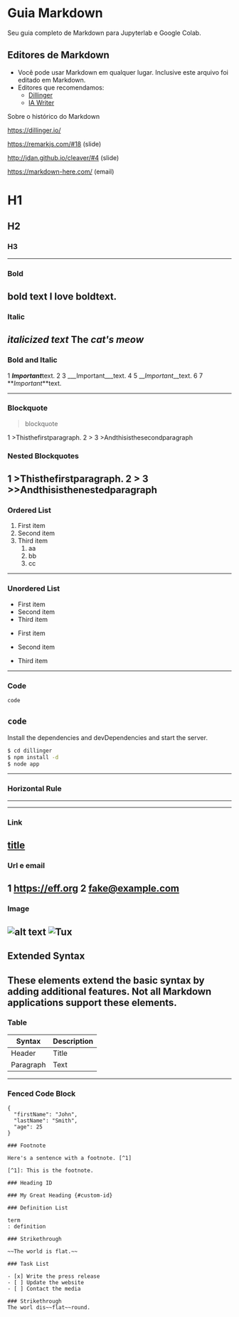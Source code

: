 # Guia Markdown


Seu guia completo de Markdown para Jupyterlab e Google Colab.



## Editores de Markdown

* Você pode usar Markdown em qualquer lugar. Inclusive este arquivo foi editado em Markdown.
* Editores que recomendamos:
    - [Dillinger](https://dillinger.io/)
    - [IA Writer](https://ia.net/writer)

Sobre o histórico do Markdown

https://dillinger.io/

https://remarkjs.com/#18 (slide)

http://jdan.github.io/cleaver/#4 (slide)

https://markdown-here.com/ (email)

#


# H1
## H2
### H3

----------------
### Bold

**bold text**
I love __boldtext__.
----------------
### Italic

*italicized text*
The _cat's meow_
----------------

### Bold and Italic
1 ***Important***text. 2
3 ___Important___text. 4
5 __*Important*__text. 6
7 **_Important_**text.

----------------
### Blockquote

> blockquote

1 >Thisthefirstparagraph. 
2 >
3 >Andthisisthesecondparagraph

### Nested Blockquotes
1 >Thisthefirstparagraph. 
2 >
3 >>Andthisisthenestedparagraph
----------------
### Ordered List

1. First item
2. Second item
3. Third item
	1. aa
	1. bb
	1. cc
----------------
### Unordered List

- First item
- Second item
- Third item

* First item
+ Second item
- Third item
----------------
### Code

`code`

```code```
----------------
Install the dependencies and devDependencies and start the server.

```sh
$ cd dillinger
$ npm install -d
$ node app
```
----------------
### Horizontal Rule
---
-----------------
### Link

[title](https://www.example.com)
-----------------
### Url e email
1 <https://eff.org>
2 <fake@example.com>
-----------------
### Image

![alt text](image.jpg)
<img src="images/tux.png" alt="Tux" />
-----------------
## Extended Syntax

These elements extend the basic syntax by adding additional features. Not all Markdown applications support these elements.
-----------------
### Table

| Syntax | Description |
| ----------- | ----------- |
| Header | Title |
| Paragraph | Text |
-----------------
### Fenced Code Block

```
{
  "firstName": "John",
  "lastName": "Smith",
  "age": 25
}

### Footnote

Here's a sentence with a footnote. [^1]

[^1]: This is the footnote.

### Heading ID

### My Great Heading {#custom-id}

### Definition List

term
: definition

### Strikethrough

~~The world is flat.~~

### Task List

- [x] Write the press release
- [ ] Update the website
- [ ] Contact the media

### Strikethrough
The worl dis~~flat~~round.

